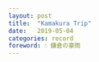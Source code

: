 ```yaml
---
layout: post
title:  "Kamakura Trip"
date:   2019-05-04
categories: record
foreword: 💧 鎌倉の豪雨
---
```

